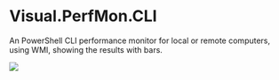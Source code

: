 # Visual.PerfMon.CLI
An PowerShell CLI performance monitor for local or remote computers, using WMI, showing the results with bars.

![](https://user-images.githubusercontent.com/41646439/43158055-fe2d2048-8f7e-11e8-9832-b70c9d356228.png)
